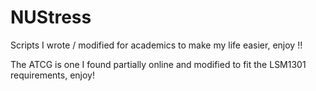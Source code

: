 # NUStress
Scripts I wrote / modified for academics to make my life easier, enjoy !!

The ATCG is one I found partially online and modified to fit the LSM1301 requirements, enjoy!

